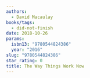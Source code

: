 ```yaml
---
authors:
  - David Macaulay
books/tags:
  - did-not-finish
date: 2018-10-26
params:
  isbn13: "9780544824386"
  year: "2016"
slug: "9780544824386"
star_rating: 0
title: The Way Things Work Now
---
```


<!--more-->
